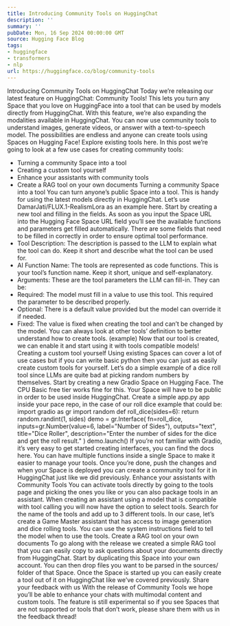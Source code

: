 ```yaml
---
title: Introducing Community Tools on HuggingChat
description: ''
summary: ''
pubDate: Mon, 16 Sep 2024 00:00:00 GMT
source: Hugging Face Blog
tags:
- huggingface
- transformers
- nlp
url: https://huggingface.co/blog/community-tools
---
```


Introducing Community Tools on HuggingChat
Today we’re releasing our latest feature on HuggingChat: Community Tools! This lets you turn any Space that you love on HuggingFace into a tool that can be used by models directly from HuggingChat.
With this feature, we’re also expanding the modalities available in HuggingChat. You can now use community tools to understand images, generate videos, or answer with a text-to-speech model. The possibilities are endless and anyone can create tools using Spaces on Hugging Face! Explore existing tools here.
In this post we’re going to look at a few use cases for creating community tools:
- Turning a community Space into a tool
- Creating a custom tool yourself
- Enhance your assistants with community tools
- Create a RAG tool on your own documents
Turning a community Space into a tool
You can turn anyone’s public Space into a tool. This is handy for using the latest models directly in HuggingChat. Let’s use DamarJati/FLUX.1-RealismLora as an example here.
Start by creating a new tool and filling in the fields. As soon as you input the Space URL into the Hugging Face Space URL field you’ll see the available functions and parameters get filled automatically.
There are some fields that need to be filled in correctly in order to ensure optimal tool performance.
- Tool Description: The description is passed to the LLM to explain what the tool can do. Keep it short and describe what the tool can be used for.
- AI Function Name: The tools are represented as code functions. This is your tool’s function name. Keep it short, unique and self-explanatory.
- Arguments: These are the tool parameters the LLM can fill-in. They can be:
- Required: The model must fill in a value to use this tool. This required the parameter to be described properly.
- Optional: There is a default value provided but the model can override it if needed.
- Fixed: The value is fixed when creating the tool and can’t be changed by the model.
You can always look at other tools’ definition to better understand how to create tools. (example)
Now that our tool is created, we can enable it and start using it with tools compatible models!
Creating a custom tool yourself
Using existing Spaces can cover a lot of use cases but if you can write basic python then you can just as easily create custom tools for yourself. Let’s do a simple example of a dice roll tool since LLMs are quite bad at picking random numbers by themselves.
Start by creating a new Gradio Space on Hugging Face. The CPU Basic free tier works fine for this. Your Space will have to be public in order to be used inside HuggingChat.
Create a simple app.py
app inside your pace repo, in the case of our roll dice example that could be:
import gradio as gr
import random
def roll_dice(sides=6):
return random.randint(1, sides)
demo = gr.Interface(
fn=roll_dice,
inputs=gr.Number(value=6, label="Number of Sides"),
outputs="text",
title="Dice Roller",
description="Enter the number of sides for the dice and get the roll result."
)
demo.launch()
If you’re not familiar with Gradio, it’s very easy to get started creating interfaces, you can find the docs here.
You can have multiple functions inside a single Space to make it easier to manage your tools.
Once you’re done, push the changes and when your Space is deployed you can create a community tool for it in HuggingChat just like we did previously.
Enhance your assistants with Community Tools
You can activate tools directly by going to the tools page and picking the ones you like or you can also package tools in an assistant.
When creating an assistant using a model that is compatible with tool calling you will now have the option to select tools. Search for the name of the tools and add up to 3 different tools. In our case, let’s create a Game Master assistant that has access to image generation and dice rolling tools.
You can use the system instructions field to tell the model when to use the tools.
Create a RAG tool on your own documents
To go along with the release we created a simple RAG tool that you can easily copy to ask questions about your documents directly from HuggingChat. Start by duplicating this Space into your own account. You can then drop files you want to be parsed in the sources/
folder of that Space.
Once the Space is started up you can easily create a tool out of it on HuggingChat like we’ve covered previously.
Share your feedback with us
With the release of Community Tools we hope you’ll be able to enhance your chats with multimodal content and custom tools. The feature is still experimental so if you see Spaces that are not supported or tools that don’t work, please share them with us in the feedback thread!